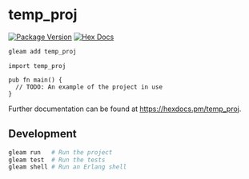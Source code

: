 # temp_proj

[![Package Version](https://img.shields.io/hexpm/v/temp_proj)](https://hex.pm/packages/temp_proj)
[![Hex Docs](https://img.shields.io/badge/hex-docs-ffaff3)](https://hexdocs.pm/temp_proj/)

```sh
gleam add temp_proj
```
```gleam
import temp_proj

pub fn main() {
  // TODO: An example of the project in use
}
```

Further documentation can be found at <https://hexdocs.pm/temp_proj>.

## Development

```sh
gleam run   # Run the project
gleam test  # Run the tests
gleam shell # Run an Erlang shell
```
